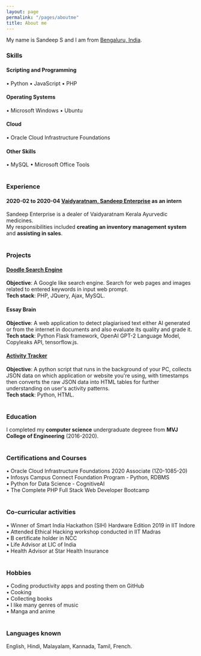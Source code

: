 ```yaml
---
layout: page
permalink: "/pages/aboutme"
title: About me
---
```


My name is Sandeep S and I am from [Bengaluru, India](https://www.bengaluru.com/).

### <i class="fa fa-cubes" aria-hidden="true"></i> Skills
#### <i class="fa fa-code" aria-hidden="true"></i> Scripting and Programming
&bull; Python 
&bull; JavaScript 
&bull; PHP  
#### <i class="fa fa-terminal" aria-hidden="true"></i> Operating Systems
&bull; Microsoft Windows 
&bull; Ubuntu <br/>
#### <i class="fa fa-cloud" aria-hidden="true"></i> Cloud
&bull; Oracle Cloud Infrastructure Foundations
#### <i class="fa fa-gears" aria-hidden="true"></i> Other Skills
&bull; MySQL
&bull; Microsoft Office Tools
<br/><br/>

### <i class="fa fa-briefcase" aria-hidden="true"></i> Experience
#### <i class="fa fa-calendar" aria-hidden="true"></i> 2020-02 to 2020-04 <i class="fa fa-building-o" aria-hidden="true"></i> [Vaidyaratnam, Sandeep Enterprise](https://vaidyaratnam-pharmacy-and.business.site/) as an **intern**
Sandeep Enterprise is a dealer of Vaidyaratnam Kerala Ayurvedic medicines.  
My responsibilities included **creating an inventory management system** and **assisting in sales**.
<br/><br/>

### <i class="fa fa-cubes" aria-hidden="true"></i> Projects
#### <i class="fa fa-code" aria-hidden="true"></i> [Doodle Search Engine](https://github.com/thesandmanman/doodle)
**Objective**: A Google like search engine. Search for web pages and images related to entered keywords in input web prompt.<br/>
**Tech stack**: PHP, JQuery, Ajax, MySQL.<br/>
#### <i class="fa fa-code" aria-hidden="true"></i> Essay Brain
**Objective**: A web application to detect plagiarised text either AI generated or from the internet in documents and also evaluate its quality and grade it.<br/>
**Tech stack**: Python Flask framework, OpenAI GPT-2 Language Model, Copyleaks API, tensorflow.js.<br/>
#### <i class="fa fa-code" aria-hidden="true"></i> [Activity Tracker](https://github.com/thesandmanman/activity-tracker)
**Objective**: A python script that runs in the background of your PC, collects JSON data on which application or website you're using, with timestamps then converts the raw JSON data into HTML tables for further understanding on user's activity patterns.<br/>
**Tech stack**: Python, HTML.
<br/><br/>

### <i class="fa fa-graduation-cap" aria-hidden="true"></i> Education
I completed my **computer science** undergraduate degreee from **MVJ College of Engineering** (2016-2020).
<br/><br/>

### <i class="fa fa-graduation-cap" aria-hidden="true"></i> Certifications and Courses
&bull; Oracle Cloud Infrastructure Foundations 2020 Associate (1Z0-1085-20) <br/>
&bull; Infosys Campus Connect Foundation Program - Python, RDBMS <br/>
&bull; Python for Data Science - CognitiveAI <br/>
&bull; The Complete PHP Full Stack Web Developer Bootcamp
<br/><br/>

### <i class="fa fa-cog" aria-hidden="true"></i> Co-curricular activities
&bull; Winner of Smart India Hackathon (SIH) Hardware Edition 2019 in IIT Indore <br/>
&bull; Attended Ethical Hacking workshop conducted in IIT Madras <br/>
&bull; B certificate holder in NCC <br/>
&bull; Life Advisor at LIC of India <br/>
&bull; Health Advisor at Star Health Insurance
<br/><br/>

### <i class="fa fa-hand-peace-o" aria-hidden="true"></i> Hobbies
&bull; Coding productivity apps and posting them on GitHub <br/>
&bull; Cooking <br/>
&bull; Collecting books <br/>
&bull; I like many genres of music <br/>
&bull; Manga and anime 
<br/><br/>

### <i class="fa fa-language" aria-hidden="true"></i> Languages known
English, Hindi, Malayalam, Kannada, Tamil, French.
